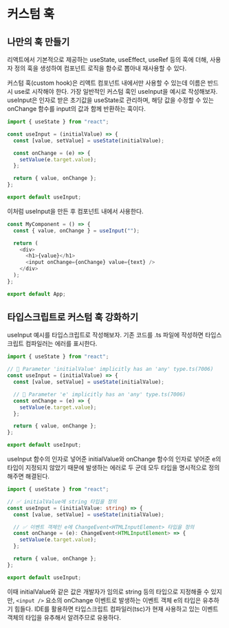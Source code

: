 # 커스텀 훅

## 나만의 훅 만들기

리액트에서 기본적으로 제공하는 useState, useEffect, useRef 등의 훅에 더해, 사용자 정의 훅을 생성하여 컴포넌트 로직을 함수로 뽑아내 재사용할 수 있다.

커스텀 훅(custom hook)은 리액트 컴포넌트 내에서만 사용할 수 있는데 이름은 반드시 use로 시작해야 한다. 가장 일반적인 커스텀 훅인 useInput을 예시로 작성해보자. useInput은 인자로 받은 초기값을 useState로 관리하며, 해당 값을 수정할 수 있는 onChange 함수를 input의 값과 함께 반환하는 훅이다.

```javascript
import { useState } from "react";

const useInput = (initialValue) => {
  const [value, setValue] = useState(initialValue);

  const onChange = (e) => {
    setValue(e.target.value);
  };

  return { value, onChange };
};

export default useInput;
```

이처럼 useInput을 만든 후 컴포넌트 내에서 사용한다.

```javascript
const MyComponent = () => {
  const { value, onChange } = useInput("");

  return (
    <div>
      <h1>{value}</h1>
      <input onChange={onChange} value={text} />
    </div>
  );
};

export default App;
```

## 타입스크립트로 커스텀 훅 강화하기

useInput 예시를 타입스크립트로 작성해보자. 기존 코드를 .ts 파일에 작성하면 타입스크립트 컴파일러는 에러를 표시한다.

```typescript
import { useState } from "react";

// 🚨 Parameter 'initialValue' implicitly has an 'any' type.ts(7006)
const useInput = (initialValue) => {
  const [value, setValue] = useState(initialValue);

  // 🚨 Parameter 'e' implicitly has an 'any' type.ts(7006)
  const onChange = (e) => {
    setValue(e.target.value);
  };

  return { value, onChange };
};

export default useInput;
```

useInput 함수의 인자로 넣어준 initialValue와 onChange 함수의 인자로 넣어준 e의 타입이 지정되지 않았기 때문에 발생하는 에러로 두 군데 모두 타입을 명시적으로 정의해주면 해결된다.

```typescript
import { useState } from "react";

// ✅ initialValue에 string 타입을 정의
const useInput = (initialValue: string) => {
  const [value, setValue] = useState(initialValue);

  // ✅ 이벤트 객체인 e에 ChangeEvent<HTMLInputElement> 타입을 정의
  const onChange = (e): ChangeEvent<HTMLInputElement> => {
    setValue(e.target.value);
  };

  return { value, onChange };
};

export default useInput;
```

이때 initialValue와 같은 값은 개발자가 임의로 string 등의 타입으로 지정해줄 수 있지만, `<input />` 요소의 onChange 이벤트로 발생하는 이벤트 객체 e의 타입은 유추하기 힘들다. IDE를 활용하면 타입스크립트 컴파일러(tsc)가 현재 사용하고 있는 이벤트 객체의 타입을 유추해서 알려주므로 유용하다.
